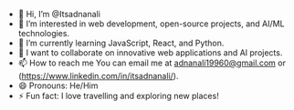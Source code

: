 - 👋 Hi, I’m @Itsadnanali
- 👀 I’m interested in web development, open-source projects, and AI/ML technologies.
- 🌱 I’m currently learning JavaScript, React, and Python.
- 💞️ I want to collaborate on innovative web applications and AI projects.
- 📫 How to reach me You can email me at adnanali19960@gmail.com or (https://www.linkedin.com/in/itsadnanali/).
- 😄 Pronouns: He/Him
- ⚡ Fun fact: I love travelling and exploring new places!

<!---
Itsadnanali/Itsadnanali is a ✨ special ✨ repository because its `README.md` (this file) appears on your GitHub profile.
You can click the Preview link to take a look at your changes.
--->
